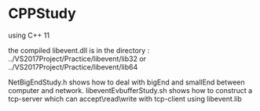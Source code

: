 # CPPStudy
using C++ 11

the compiled libevent.dll is in the directory : ../VS2017Project/Practice/libevent/lib32 or ../VS2017Project/Practice/libevent/lib64

NetBigEndStudy.h shows how to deal with bigEnd and smallEnd between computer and network.
libeventEvbufferStudy.sh shows how to construct a tcp-server which can accept\read\write with tcp-client using libevent.lib


